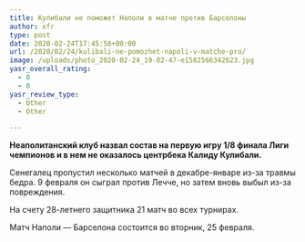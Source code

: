 ```yaml
---
title: Кулибали не поможет Наполи в матче против Барселоны
author: xfr
type: post
date: 2020-02-24T17:45:58+00:00
url: /2020/02/24/kulibali-ne-pomozhet-napoli-v-matche-pro/
image: /uploads/photo_2020-02-24_19-02-47-e1582566342623.jpg
yasr_overall_rating:
  - 0
  - 0
yasr_review_type:
  - Other
  - Other

---
```

**Неаполитанский клуб назвал состав на первую игру 1/8 финала Лиги чемпионов и в нем не оказалось центрбека Калиду Кулибали.**

Сенегалец пропустил несколько матчей в декабре-январе из-за травмы бедра. 9 февраля он сыграл против Лечче, но затем вновь выбыл из-за повреждения.

На счету 28-летнего защитника 21 матч во всех турнирах.

Матч Наполи &#8212; Барселона состоится во вторник, 25 февраля.
